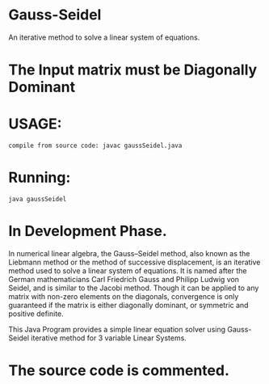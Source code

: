 # Gauss-Seidel 
 An iterative method to solve a linear system of equations.
 
# The Input matrix must be Diagonally Dominant
 
# USAGE: 
    compile from source code: javac gaussSeidel.java
# Running:
    java gaussSeidel

# In Development Phase.
 
In numerical linear algebra, the Gauss–Seidel method, also known as the Liebmann method or the method of successive displacement, is an iterative method used to solve a linear system of equations. It is named after the German mathematicians Carl Friedrich Gauss and Philipp Ludwig von Seidel, and is similar to the Jacobi method. Though it can be applied to any matrix with non-zero elements on the diagonals, convergence is only guaranteed if the matrix is either diagonally dominant, or symmetric and positive definite.
 
This Java Program provides a simple linear equation solver using Gauss-Seidel iterative method for 3 variable Linear Systems. 


# The source code is commented.
